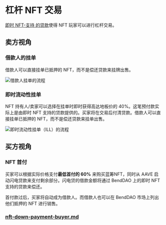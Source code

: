 # 杠杆 NFT 交易

[即时 NFT-支持 的贷款](instant-lending-and-repayments.md)使得 NFT 玩家可以进行杠杆交易。&#x20;

## 卖方视角

### 借款人的挂单&#x20;

借款人可以直接挂单已抵押的 NFT，而不是偿还贷款来挂牌出售。&#x20;

![借款人挂单的流程](https://lh3.googleusercontent.com/kJ5TwzB-be5in1rTPnRboqLz9YI-DewVGdbkgE2PfDZeUDuOX76pAWZJ6JXzKkzttP8BRKNy\_tGswJm4QgU9yb25QSfwwpKz7COSgPMzcFU\_FeBUC8E3\_2HPNaHAuhJ8GWVE9oe4-ZILa\_bVcjqfrw)

### 即时流动性挂单

NFT 持有人/卖家可以选择在挂单时即时获得高达地板价的 40%。这笔预付款实际上是由即时 NFT 支持的贷款提供的。买家将在交易后付清贷款。借款人可以直接挂单已抵押的 NFT，而不是偿还贷款来挂单出售。

![即时流动性挂单（ILL）的流程](https://lh3.googleusercontent.com/pnZHqu5SapL\_7JfQwODl-V-WTJMBuuCGgUV6OiH9SHieFXX2UYnz9dPuSXyHNUG5xo\_SII98GgojAoKHffaHKP-jqBwQf9IqNdTvUixRaoKFrqHU6bWSnRT8i3O8YvwdUtejxTbfozw\_CYGgftiLRA)

## 买方视角

### NFT 首付


买家可以根据实际价格支付**最低首付的 60%** 来购买蓝筹NFT，同时从 AAVE 启动闪电贷款来支付剩余部分。闪电贷的借款金额将通过 BendDAO 上的即时 NFT 支持的贷款来偿还。

首付款过后，买家将自动成为借款人。而借款人也可以在 BendDAO 市场上列出他们抵押的 NFT 进行销售。

### [nft-down-payment-buyer.md](../marketplace/nft-down-payment-buyer.md "mention")
